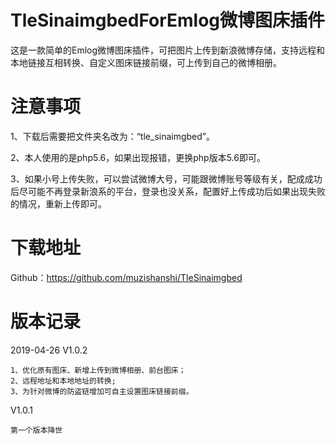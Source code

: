 # TleSinaimgbedForEmlog微博图床插件

这是一款简单的Emlog微博图床插件，可把图片上传到新浪微博存储，支持远程和本地链接互相转换、自定义图床链接前缀，可上传到自己的微博相册。

# 注意事项
1、下载后需要把文件夹名改为：“tle_sinaimgbed”。

2、本人使用的是php5.6，如果出现报错，更换php版本5.6即可。

3、如果小号上传失败，可以尝试微博大号，可能跟微博账号等级有关，配成成功后尽可能不再登录新浪系的平台，登录也没关系，配置好上传成功后如果出现失败的情况，重新上传即可。

# 下载地址
Github：https://github.com/muzishanshi/TleSinaimgbed

# 版本记录
2019-04-26 V1.0.2
	
	1、优化原有图床、新增上传到微博相册、前台图床；
	2、远程地址和本地地址的转换;
	3、为针对微博的防盗链增加可自主设置图床链接前缀。
	
V1.0.1
	
	第一个版本降世